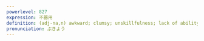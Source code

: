 ```yaml
---
powerlevel: 827
expression: 不器用
definition: (adj-na,n) awkward; clumsy; unskillfulness; lack of ability; (P)
pronunciation: ぶきよう
---
```

